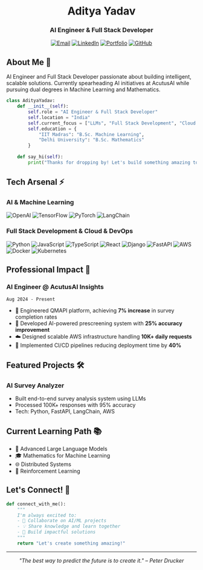 <div align="center">
  
# Aditya Yadav
### AI Engineer & Full Stack Developer

[![Email](https://img.shields.io/badge/Email-adiworkprofile%40gmail.com-blue?style=flat-square&logo=gmail)](mailto:adiworkprofile@gmail.com)
[![LinkedIn](https://img.shields.io/badge/LinkedIn-Aditya_Yadav-blue?style=flat-square&logo=linkedin)](https://www.linkedin.com/in/2580aditya/)
[![Portfolio](https://img.shields.io/badge/Portfolio-Visit_Now-purple?style=flat-square&logo=aboutdotme)]([https://your-portfolio-url.com](https://portfolio-x41c.onrender.com))
[![GitHub](https://img.shields.io/badge/GitHub-Follow-black?style=flat-square&logo=github)](https://github.com/your-username)

</div>

## About Me 🚀

AI Engineer and Full Stack Developer passionate about building intelligent, scalable solutions. Currently spearheading AI initiatives at AcutusAI while pursuing dual degrees in Machine Learning and Mathematics.

```python
class AdityaYadav:
    def __init__(self):
        self.role = "AI Engineer & Full Stack Developer"
        self.location = "India"
        self.current_focus = ["LLMs", "Full Stack Development", "Cloud Architecture"]
        self.education = {
            "IIT Madras": "B.Sc. Machine Learning",
            "Delhi University": "B.Sc. Mathematics"
        }
    
    def say_hi(self):
        print("Thanks for dropping by! Let's build something amazing together.")
```

## Tech Arsenal ⚡

### AI & Machine Learning
![OpenAI](https://img.shields.io/badge/OpenAI-412991?style=for-the-badge&logo=openai&logoColor=white)
![TensorFlow](https://img.shields.io/badge/TensorFlow-FF6F00?style=for-the-badge&logo=tensorflow&logoColor=white)
![PyTorch](https://img.shields.io/badge/PyTorch-EE4C2C?style=for-the-badge&logo=pytorch&logoColor=white)
![LangChain](https://img.shields.io/badge/LangChain-121212?style=for-the-badge&logo=chainlink&logoColor=white)

### Full Stack Development & Cloud & DevOps
![Python](https://img.shields.io/badge/Python-3776AB?style=for-the-badge&logo=python&logoColor=white)
![JavaScript](https://img.shields.io/badge/JavaScript-F7DF1E?style=for-the-badge&logo=javascript&logoColor=black)
![TypeScript](https://img.shields.io/badge/TypeScript-3178C6?style=for-the-badge&logo=typescript&logoColor=white)
![React](https://img.shields.io/badge/React-20232A?style=for-the-badge&logo=react&logoColor=61DAFB)
![Django](https://img.shields.io/badge/Django-092E20?style=for-the-badge&logo=django&logoColor=white)
![FastAPI](https://img.shields.io/badge/FastAPI-009688?style=for-the-badge&logo=fastapi&logoColor=white)
![AWS](https://img.shields.io/badge/AWS-232F3E?style=for-the-badge&logo=amazon-aws&logoColor=white)
![Docker](https://img.shields.io/badge/Docker-2496ED?style=for-the-badge&logo=docker&logoColor=white)
![Kubernetes](https://img.shields.io/badge/Kubernetes-326CE5?style=for-the-badge&logo=kubernetes&logoColor=white)

## Professional Impact 💼

### AI Engineer @ AcutusAI Insights
`Aug 2024 - Present`

- 🎯 Engineered QMAPI platform, achieving **7% increase** in survey completion rates
- 🤖 Developed AI-powered prescreening system with **25% accuracy improvement**
- ☁️ Designed scalable AWS infrastructure handling **10K+ daily requests**
- 🔄 Implemented CI/CD pipelines reducing deployment time by **40%**

## Featured Projects 🛠️

### AI Survey Analyzer
- Built end-to-end survey analysis system using LLMs
- Processed 100K+ responses with 95% accuracy
- Tech: Python, FastAPI, LangChain, AWS

## Current Learning Path 📚

- 📖 Advanced Large Language Models
- 🎓 Mathematics for Machine Learning
- 🌐 Distributed Systems
- 🤖 Reinforcement Learning

## Let's Connect! 🤝

```python
def connect_with_me():
    """
    I'm always excited to:
    - 🤝 Collaborate on AI/ML projects
    - 💡 Share knowledge and learn together
    - 🚀 Build impactful solutions
    """
    return "Let's create something amazing!"
```

---
<div align="center">

*"The best way to predict the future is to create it." – Peter Drucker*

</div>
